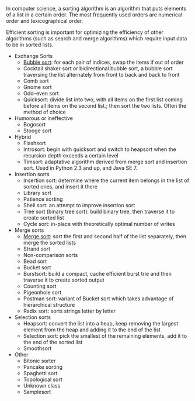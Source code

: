 In computer science, a sorting algorithm is an algorithm that puts elements of a list in a certain order.
The most frequently used orders are numerical order and lexicographical order.

Efficient sorting is important for optimizing the efficiency of other algorithms (such as search and merge algorithms)
which require input data to be in sorted lists.

- Exchange Sorts
  - [Bubble sort](exchange-sorts/bubble-sort): for each pair of indices, swap the items if out of order
  - Cocktail shaker sort or bidirectional bubble sort, a bubble sort traversing the list alternately from front to back and back to front
  - Comb sort
  - Gnome sort
  - Odd–even sort
  - Quicksort: divide list into two, with all items on the first list coming before all items on the second list.; then sort the two lists. Often the method of choice
- Humorous or ineffective
  - Bogosort
  - Stooge sort
- Hybrid
  - Flashsort
  - Introsort: begin with quicksort and switch to heapsort when the recursion depth exceeds a certain level
  - Timsort: adaptative algorithm derived from merge sort and insertion sort. Used in Python 2.3 and up, and Java SE 7.
- Insertion sorts
  - Insertion sort: determine where the current item belongs in the list of sorted ones, and insert it there
  - Library sort
  - Patience sorting
  - Shell sort: an attempt to improve insertion sort
  - Tree sort (binary tree sort): build binary tree, then traverse it to create sorted list
  - Cycle sort: in-place with theoretically optimal number of writes
- Merge sorts
  - [Merge sort](merge-sort/merge-sort): sort the first and second half of the list separately, then merge the sorted lists
  - Strand sort
  - Non-comparison sorts
  - Bead sort
  - Bucket sort
  - Burstsort: build a compact, cache efficient burst trie and then traverse it to create sorted output
  - Counting sort
  - Pigeonhole sort
  - Postman sort: variant of Bucket sort which takes advantage of hierarchical structure
  - Radix sort: sorts strings letter by letter
- Selection sorts
  - Heapsort: convert the list into a heap, keep removing the largest element from the heap and adding it to the end of the list
  - Selection sort: pick the smallest of the remaining elements, add it to the end of the sorted list
  - Smoothsort
- Other
  - Bitonic sorter
  - Pancake sorting
  - Spaghetti sort
  - Topological sort
  - Unknown class
  - Samplesort

